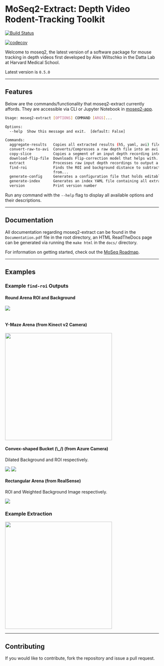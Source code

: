# MoSeq2-Extract: Depth Video Rodent-Tracking Toolkit
 
[![Build Status](https://travis-ci.com/dattalab/moseq2-extract.svg?token=gvoikVySDHEmvHT7Dbed&branch=master)](https://travis-ci.com/dattalab/moseq2-extract)
  
[![codecov](https://codecov.io/gh/dattalab/moseq2-extract/branch/master/graph/badge.svg?token=ICPjpMMwYZ)](https://codecov.io/gh/dattalab/moseq2-extract)

Welcome to moseq2, the latest version of a software package for mouse tracking in depth videos first developed by Alex Wiltschko in the Datta Lab at Harvard Medical School.

Latest version is `0.5.0`

***

## Features
Below are the commands/functionality that moseq2-extract currently affords. 
They are accessible via CLI or Jupyter Notebook in [moseq2-app](https://github.com/dattalab/moseq2-app/tree/release).
```bash
Usage: moseq2-extract [OPTIONS] COMMAND [ARGS]...

Options:
  --help  Show this message and exit.  [default: False]

Commands:
  aggregate-results   Copies all extracted results (h5, yaml, avi) files...
  convert-raw-to-avi  Converts/Compresses a raw depth file into an avi file...
  copy-slice          Copies a segment of an input depth recording into a...
  download-flip-file  Downloads Flip-correction model that helps with...
  extract             Processes raw input depth recordings to output a...
  find-roi            Finds the ROI and background distance to subtract
                      from...
  generate-config     Generates a configuration file that holds editable...
  generate-index      Generates an index YAML file containing all extracted...
  version             Print version number
```

Run any command with the `--help` flag to display all available options and their descriptions.

***

## Documentation

All documentation regarding moseq2-extract can be found in the `Documentation.pdf` file in the root directory,
an HTML ReadTheDocs page can be generated via running the `make html` in the `docs/` directory.

For information on getting started, check out the [MoSeq Roadmap](https://github.com/dattalab/moseq2-docs/wiki).
***

## Examples

### Example `find-roi` Outputs

#### Round Arena ROI and Background

<img src="https://drive.google.com/uc?export=view&id=1v8GAgWJu-Gcvf9OhkoHX6G2SXmH5a4D_"></li><br><br>

#### Y-Maze Arena (from Kinect v2 Camera)

<img src="https://drive.google.com/uc?export=view&id=1w21Di6TsRg-Hgbd2PCwIU_kyrvGuajar" width=350 height=350>

#### Convex-shaped Bucket (\\_/) (from Azure Camera)
Dilated Background and ROI respectively.

<img src="https://drive.google.com/uc?export=view&id=1HObbzfZF1OXD0h_HBEF9G6-2ExEoc0HE">
<img src="https://drive.google.com/uc?export=view&id=1A_lQ03tiUWDiqMW3Ov7TDyV-_lH3km40">

#### Rectangular Arena (from RealSense)
ROI and Weighted Background Image respectively.

<img src="https://drive.google.com/uc?export=view&id=1Emx-Vlsxp7kM1QVIZ01Wi7bgHHAmx-TT">

### Example Extraction

<img src="https://drive.google.com/uc?export=view&id=1qg_twPau5g0hWpvnGUQzl_7_XdSSsL1c" width=350 height=350>

***

## Contributing

If you would like to contribute, fork the repository and issue a pull request.  

